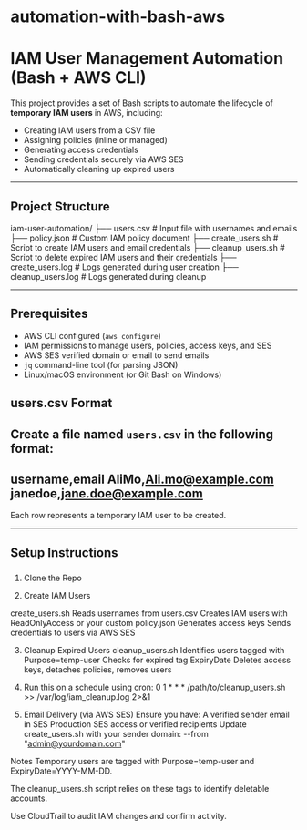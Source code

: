 # automation-with-bash-aws
# IAM User Management Automation (Bash + AWS CLI)

This project provides a set of Bash scripts to automate the lifecycle of **temporary IAM users** in AWS, including:

- Creating IAM users from a CSV file
- Assigning policies (inline or managed)
- Generating access credentials
- Sending credentials securely via AWS SES
- Automatically cleaning up expired users

---

##  Project Structure
iam-user-automation/
 ├── users.csv # Input file with usernames and emails
 ├── policy.json # Custom IAM policy document
 ├── create_users.sh # Script to create IAM users and email credentials
 ├── cleanup_users.sh # Script to delete expired IAM users and their credentials
 ├── create_users.log # Logs generated during user creation
 ├── cleanup_users.log # Logs generated during cleanup


---

##  Prerequisites

- AWS CLI configured (`aws configure`)
- IAM permissions to manage users, policies, access keys, and SES
- AWS SES verified domain or email to send emails
- `jq` command-line tool (for parsing JSON)
- Linux/macOS environment (or Git Bash on Windows)


##  users.csv Format

Create a file named `users.csv` in the following format:
---------------------------------
username,email
AliMo,Ali.mo@example.com
janedoe,jane.doe@example.com
---------------------------------

Each row represents a temporary IAM user to be created.

---

##  Setup Instructions

###
1. Clone the Repo

2. Create IAM Users

 create_users.sh
 Reads usernames from users.csv
 Creates IAM users with ReadOnlyAccess or your custom policy.json
 Generates access keys
 Sends credentials to users via AWS SES

3. Cleanup Expired Users
 cleanup_users.sh
 Identifies users tagged with Purpose=temp-user
 Checks for expired tag ExpiryDate
 Deletes access keys, detaches policies, removes users

4. Run this on a schedule using cron:
 0 1 * * * /path/to/cleanup_users.sh >> /var/log/iam_cleanup.log 2>&1

5.  Email Delivery (via AWS SES)
 Ensure you have:
A verified sender email in SES
Production SES access or verified recipients
Update create_users.sh with your sender domain:
--from "admin@yourdomain.com"

Notes
Temporary users are tagged with Purpose=temp-user and ExpiryDate=YYYY-MM-DD.

The cleanup_users.sh script relies on these tags to identify deletable accounts.

Use CloudTrail to audit IAM changes and confirm activity.

